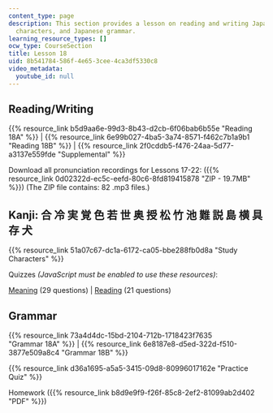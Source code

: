 ```yaml
---
content_type: page
description: This section provides a lesson on reading and writing Japanese, Kanji
  characters, and Japanese grammar.
learning_resource_types: []
ocw_type: CourseSection
title: Lesson 18
uid: 8b541784-586f-4e65-3cee-4ca3df5330c8
video_metadata:
  youtube_id: null
---
```


Reading/Writing
---------------

{{% resource_link b5d9aa6e-99d3-8b43-d2cb-6f06bab6b55e "Reading 18A" %}} | {{% resource_link 6e99b027-4ba5-3a74-8571-f462c7b1a9b1 "Reading 18B" %}} | {{% resource_link 2f0cddb5-f476-24aa-5d77-a3137e559fde "Supplemental" %}}

Download all pronunciation recordings for Lessons 17-22: ({{% resource_link 0d02322d-ec5c-eefd-80c6-8fd819415878 "ZIP - 19.7MB" %}}) (The ZIP file contains: 82 .mp3 files.)

Kanji: 合 冷 実 覚 色 若 世 奥 授 松 竹 池 難 説 島 横 具 存 犬
--------------------------------------------

{{% resource_link 51a07c67-dc1a-6172-ca05-bbe288fb0d8a "Study Characters" %}}

Quizzes _(JavaScript must be enabled to use these resources)_:

[Meaning](/ans7870/21f/21f.504/s09/lesson18/kanji18-mean/kq18meanq1.html) (29 questions) | [Reading](/ans7870/21f/21f.504/s09/lesson18/kanji18-read/kq18readq1.html) (21 questions)

Grammar
-------

{{% resource_link 73a4d4dc-15bd-2104-712b-1718423f7635 "Grammar 18A" %}} | {{% resource_link 6e8187e8-d5ed-322d-f510-3877e509a8c4 "Grammar 18B" %}}

{{% resource_link d36a1695-a5a5-3415-09d8-80996017162e "Practice Quiz" %}}

Homework ({{% resource_link b8d9e9f9-f26f-85c8-2ef2-81099ab2d402 "PDF" %}})